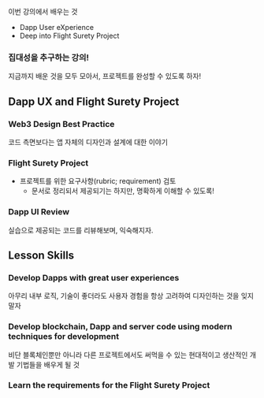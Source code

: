이번 강의에서 배우는 것
  - Dapp User eXperience
  - Deep into Flight Surety Project

### 집대성을 추구하는 강의!

지금까지 배운 것을 모두 모아서, 프로젝트를 완성할 수 있도록 하자!

## Dapp UX and Flight Surety Project

### Web3 Design Best Practice

코드 측면보다는 앱 자체의 디자인과 설계에 대한 이야기

### Flight Surety Project

- 프로젝트를 위한 요구사항(rubric; requirement) 검토
  - 문서로 정리되서 제공되기는 하지만, 명확하게 이해할 수 있도록!

### Dapp UI Review

실습으로 제공되는 코드를 리뷰해보며, 익숙해지자.

## Lesson Skills

### Develop Dapps with great user experiences
아무리 내부 로직, 기술이 좋더라도 사용자 경험을 항상 고려하여 디자인하는 것을 잊지 말자

### Develop blockchain, Dapp and server code using modern techniques for development
비단 블록체인뿐만 아니라 다른 프로젝트에서도 써먹을 수 있는 현대적이고 생산적인 개발 기법들을 배우게 될 것

### Learn the requirements for the Flight Surety Project
